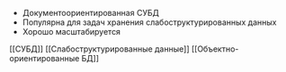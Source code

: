 - Документоориентированная СУБД
- Популярна для задач хранения слабоструктурированных данных
- Хорошо масштабируется



[[СУБД]] [[Слабоструктурированные данные]] [[Объектно-ориентированные БД]] 